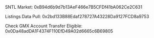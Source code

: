 
SNTL Market: 0xB94d6b9d7b13AeF466e7B5CFDf41bA062Ce2C631

Listings Data Pull: 0x2bd133B88Edaf278727A43228Da9127FCD8a9753

Check GMX Account Transfer Eligible: 0x0Da48adDA1F4374F110EfD49A02d6665c6B69805
